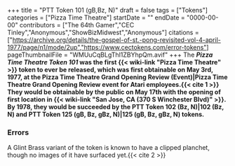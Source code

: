 +++
title = "PTT Token 101 (gB,Bz, N)"
draft = false
tags = ["Tokens"]
categories = ["Pizza Time Theatre"]
startDate = ""
endDate = "0000-00-00"
contributors = ["The 64th Gamer","CEC Tinley","Anonymous","ShowBizMidwest","Anonymous"]
citations = ["https://archive.org/details/the-gospel-of-st.-pong-revisited-vol-4-april-1977/page/n1/mode/2up","https://www.cectokens.com/error-tokens"]
pageThumbnailFile = "WMUuCqBLgThl1ZBYhpQm.avif"
+++
The ***Pizza Time Theatre Token 101* was the first {{< wiki-link "Pizza Time Theatre" >}} token to ever be released, which was first obtainable on May 3rd, 1977, at the Pizza Time Theatre Grand Opening Review (Event)|Pizza Time Theatre Grand Opening Review event for Atari employees.{{< cite 1 >}}
They would be obtainable by the public on May 17th with the opening of first location in {{< wiki-link "San Jose, CA (370 S Winchester Blvd)" >}}. By 1978, they would be succeeded by the PTT Token 102 (Bz, N)|102 (Bz, N) and PTT Token 125 (gB, Bz, gBz, N)|125 (gB, Bz, gBz, N) tokens.**

### Errors

A Glint Brass variant of the token is known to have a clipped planchet, though no images of it have surfaced yet.{{< cite 2 >}}
